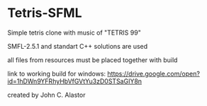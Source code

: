 # Tetris-SFML

Simple tetris clone with music of "TETRIS 99"

SMFL-2.5.1 and standart C++ solutions are used

all files from resources must be placed together with build

link to working build for windows: https://drive.google.com/open?id=1hDWn9YFRhyHbVfGVtYu3zD0STSaGIY8n

created by John C. Alastor

